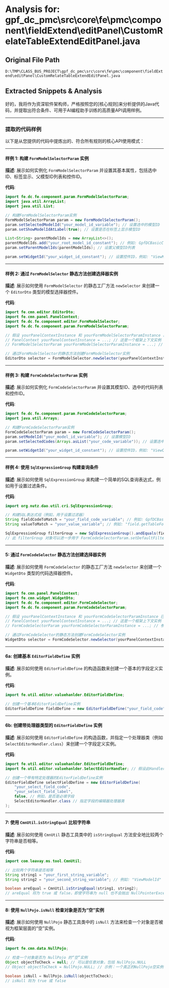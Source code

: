 # Analysis for: gpf_dc_pmc\src\core\fe\pmc\component\fieldExtend\editPanel\CustomRelateTableExtendEditPanel.java

## Original File Path
`D:\TMP\CLASS_BUS_PROJECT\gpf_dc_pmc\src\core\fe\pmc\component\fieldExtend\editPanel\CustomRelateTableExtendEditPanel.java`

## Extracted Snippets & Analysis
好的，我将作为资深软件架构师，严格按照您的[核心规则]来分析提供的Java代码，并提取出符合条件、可用于AI编程助手训练的高质量API调用样例。

---

### 提取的代码样例

以下是从您提供的代码中提炼出的、符合所有规则的核心API使用模式：

---

#### 样例 1: 构建 `FormModelSelectorParam` 实例

**描述**: 展示如何实例化 `FormModelSelectorParam` 并设置其基本属性，包括选中ID、标签显示、父模型ID列表和控件ID。

**代码**:
```java
import fe.dc.fe.component.param.FormModelSelectorParam;
import java.util.ArrayList;
import java.util.List;

// 构建FormModelSelectorParam实例
FormModelSelectorParam param = new FormModelSelectorParam();
param.setSelectedModelId("your_model_id_variable"); // 设置选中的模型ID
param.setShowModelIdAtLabel(true); // 设置是否在标签上显示模型ID

List<String> parentModelIds = new ArrayList<>();
parentModelIds.add("your_root_model_id_constant"); // 例如: GpfDCBasicConst.ViewActionModelRootId
param.setParentModelIds(parentModelIds); // 设置父模型ID列表

param.setWidgetId("your_widget_id_constant"); // 设置控件ID，例如: "ViewModelId"
```

---

#### 样例 2: 通过 `FormModelSelector` 静态方法创建选择器实例

**描述**: 展示如何使用 `FormModelSelector` 的静态工厂方法 `newSelector` 来创建一个 `EditorDto` 类型的模型选择器控件。

**代码**:
```java
import fe.cmn.editor.EditorDto;
import fe.cmn.panel.PanelContext;
import fe.dc.fe.component.editor.FormModelSelector;
import fe.dc.fe.component.param.FormModelSelectorParam;

// 假设 yourPanelContextInstance 和 yourFormModelSelectorParamInstance 已准备好
// PanelContext yourPanelContextInstance = ...; // 这是一个框架上下文实例
// FormModelSelectorParam yourFormModelSelectorParamInstance = ...; // 参考样例1的构建方式

// 通过FormModelSelector的静态方法创建FormModelSelector实例
EditorDto selector = FormModelSelector.newSelector(yourPanelContextInstance, yourFormModelSelectorParamInstance);
```

---

#### 样例 3: 构建 `FormCodeSelectorParam` 实例

**描述**: 展示如何实例化 `FormCodeSelectorParam` 并设置其模型ID、选中的代码列表和控件ID。

**代码**:
```java
import fe.dc.fe.component.param.FormCodeSelectorParam;
import java.util.Arrays;

// 构建FormCodeSelectorParam实例
FormCodeSelectorParam param = new FormCodeSelectorParam();
param.setModelId("your_model_id_variable"); // 设置模型ID
param.setSelectedCodes(Arrays.asList("your_code_variable")); // 设置选中的代码列表

param.setWidgetId("your_widget_id_constant"); // 设置控件ID，例如: "ViewCode"
```

---

#### 样例 4: 使用 `SqlExpressionGroup` 构建查询条件

**描述**: 展示如何使用 `SqlExpressionGroup` 来构建一个简单的SQL查询表达式，例如用于设置过滤条件。

**代码**:
```java
import org.nutz.dao.util.cri.SqlExpressionGroup;

// 构建SQL表达式组（例如，用于设置过滤器）
String fieldCodeToMatch = "your_field_code_variable"; // 例如: GpfDCBasicConst.FieldCode_ModelId
String valueToMatch = "your_value_variable"; // 例如: "field.getTableFormModel()" 的值

SqlExpressionGroup filterGroup = new SqlExpressionGroup().andEquals(fieldCodeToMatch, valueToMatch);
// 此 filterGroup 对象可以进一步用于 FormCodeSelectorParam.setDefaultFilter() 等场景
```

---

#### 5: 通过 `FormCodeSelector` 静态方法创建选择器实例

**描述**: 展示如何使用 `FormCodeSelector` 的静态工厂方法 `newSelector` 来创建一个 `WidgetDto` 类型的代码选择器控件。

**代码**:
```java
import fe.cmn.panel.PanelContext;
import fe.cmn.widget.WidgetDto;
import fe.dc.fe.component.editor.FormCodeSelector;
import fe.dc.fe.component.param.FormCodeSelectorParam;

// 假设 yourPanelContextInstance 和 yourFormCodeSelectorParamInstance 已准备好
// PanelContext yourPanelContextInstance = ...; // 这是一个框架上下文实例
// FormCodeSelectorParam yourFormCodeSelectorParamInstance = ...; // 参考样例3的构建方式，可能包含样例4的过滤设置

// 通过FormCodeSelector的静态方法创建FormCodeSelector实例
WidgetDto selector = FormCodeSelector.newSelector(yourPanelContextInstance, yourFormCodeSelectorParamInstance);
```

---

#### 6a: 创建基本 `EditorFieldDefine` 实例

**描述**: 展示如何使用 `EditorFieldDefine` 的构造函数来创建一个基本的字段定义实例。

**代码**:
```java
import fe.util.editor.valuehanlder.EditorFieldDefine;

// 创建一个基本EditorFieldDefine实例
EditorFieldDefine fieldDefine = new EditorFieldDefine("your_field_code", "your_field_label", false);
```

---

#### 6b: 创建带处理器类型的 `EditorFieldDefine` 实例

**描述**: 展示如何使用 `EditorFieldDefine` 的构造函数，并指定一个处理器类（例如 `SelectEditorHandler.class`）来创建一个字段定义实例。

**代码**:
```java
import fe.util.editor.valuehanlder.EditorFieldDefine;
import fe.util.editor.valuehanlder.SelectEditorHandler; // 假设此Handler是公开可用的

// 创建一个带有特定处理器的EditorFieldDefine实例
EditorFieldDefine selectFieldDefine = new EditorFieldDefine(
    "your_select_field_code",
    "your_select_field_label",
    false, // 例如，是否是必填字段
    SelectEditorHandler.class // 指定字段的编辑器处理器类
);
```

---

#### 7: 使用 `CmnUtil.isStringEqual` 比较字符串

**描述**: 展示如何使用 `CmnUtil` 静态工具类中的 `isStringEqual` 方法安全地比较两个字符串是否相等。

**代码**:
```java
import com.leavay.ms.tool.CmnUtil;

// 比较两个字符串是否相等
String string1 = "your_first_string_variable";
String string2 = "your_second_string_variable"; // 例如: "ViewModelId"

boolean areEqual = CmnUtil.isStringEqual(string1, string2);
// areEqual 将为 true 或 false，即使字符串为 null 也不会抛出 NullPointerException
```

---

#### 8: 使用 `NullPojo.isNull` 检查对象是否为“空”实例

**描述**: 展示如何使用 `NullPojo` 静态工具类中的 `isNull` 方法来检查一个对象是否被视为框架层面的“空”实例。

**代码**:
```java
import fe.cmn.data.NullPojo;

// 检查一个对象是否为 NullPojo 的“空”实例
Object objectToCheck = null; // 可以是任意对象，包括 NullPojo.NULL
// Object objectToCheck = NullPojo.NULL; // 示例：一个真正的NullPojo空实例

boolean isNull = NullPojo.isNull(objectToCheck);
// isNull 将为 true 或 false
```